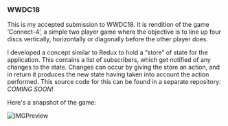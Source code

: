 ### WWDC18

This is my accepted submission to WWDC18.  It is rendition of the game ‘Connect-4’, a simple two player game where the objective is to line up four discs vertically, horizontally or diagonally before the other player does. 

I developed a concept similar to Redux to hold a “store” of state for the application. This contains a list of subscribers, which get notified of any changes to the state. Changes can occur by giving the store an action, and in return it produces the new state having taken into account the action performed. This source code for this can be found in a separate repository: *COMING SOON!*

Here's a snapshot of the game:

![IMGPreview](GamePreview.png)

